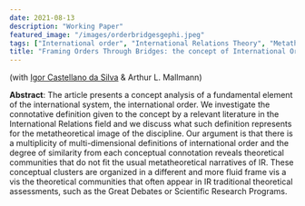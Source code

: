 ```yaml
---
date: 2021-08-13
description: "Working Paper"
featured_image: "/images/orderbridgesgephi.jpeg"
tags: ["International order", "International Relations Theory", "Metatheory", "Concept analysis", "Network analysis", "Larry Laudan"]
title: "Framing Orders Through Bridges: the concept of International Order and metatheories of International Relations"
---
```

(with [Igor Castellano da Silva](https://scholar.google.com/citations?user=8dbsV-wAAAAJ&hl=en&oi=ao) & Arthur L. Mallmann)
 
**Abstract**: The article presents a concept analysis of a fundamental element of the international system, the international order. We investigate the connotative definition given to the concept by a relevant literature in the International Relations field and we discuss what such definition represents for the metatheoretical image of the discipline. Our argument is that there is a multiplicity of multi-dimensional definitions of international order and the degree of similarity from each conceptual connotation reveals theoretical communities that do not fit the usual metatheoretical narratives of IR. These conceptual clusters are organized in a different and more fluid frame vis a vis the theoretical communities that often appear in IR traditional theoretical assessments, such as the Great Debates or Scientific Research Programs.
